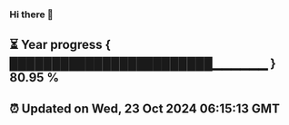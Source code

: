 ### Hi there 👋
⏳ Year progress { ████████████████████████▁▁▁▁▁▁ } 80.95 %
---
⏰ Updated on Wed, 23 Oct 2024 06:15:13 GMT
---
